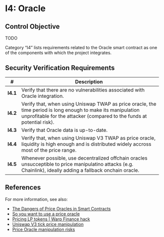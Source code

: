 # I4: Oracle

## Control Objective

TODO

Category “I4” lists requirements related to the Oracle smart contract as one of the components with which the project integrates.

## Security Verification Requirements

| # | Description |
| --- | --- |
| **I4.1** | Verify that there are no vulnerabilities associated with Oracle integration. |
| **I4.2** | Verify that, when using Uniswap TWAP as price oracle, the time period is long enough to make its manipulation unprofitable for the attacker (compared to the funds at potential risk). |
| **I4.3** | Verify that Oracle data is up-to-date. |
| **I4.4** | Verify that, when using Uniswap V3 TWAP as price oracle, liquidity is high enough and is distributed widely accross most of the price range. |
| **I4.5** | Whenever possible, use decentralized offchain oracles unsucceptible to price manipulatino attacks (e.g. Chainlink), ideally adding a fallback onchain oracle. |

## References

For more information, see also:

* [The Dangers of Price Oracles in Smart Contracts](https://www.youtube.com/watch?v=YGO7nzpXCeA)
* [So you want to use a price oracle](https://samczsun.com/so-you-want-to-use-a-price-oracle/)
* [Pricing LP tokens | Warp Finance hack](https://cmichel.io/pricing-lp-tokens/)
* [Uniswap V3 tick price manipulation](https://medium.com/@hacxyk/we-rescued-4m-from-rari-capital-but-was-it-worth-it-39366d4d1812)
* [Price Oracle manipulation risks](https://www.youtube.com/watch?v=Mu8ytTyStOU)